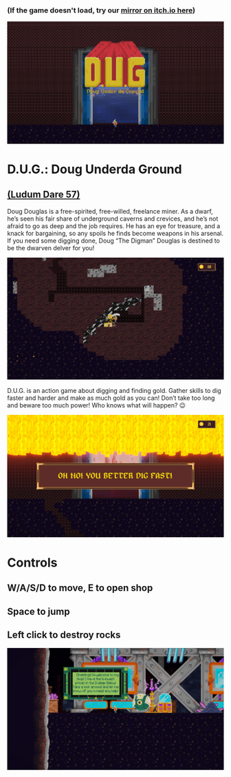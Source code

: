 ### (If the game doesn't load, try our [mirror on itch.io here](https://mtnbonez.itch.io/dug-doug-under-da-ground)) 


![DUG_Shot1.jpg](media/DUG_Shot1.jpg)

# D.U.G.: Doug Underda Ground 
## [(Ludum Dare 57)](https://ldjam.com/events/ludum-dare/57/d-u-g-doug-under-da-ground/) 


Doug Douglas is a free-spirited, free-willed, freelance miner. As a dwarf, he’s seen his fair share of underground caverns and crevices, and he’s not afraid to go as deep and the job requires. He has an eye for treasure, and a knack for bargaining, so any spoils he finds become weapons in his arsenal. If you need some digging done, Doug “The Digman” Douglas is destined to be the dwarven delver for you! 

![DUG_Shot2.jpg](media/DUG_Shot2.jpg)


D.U.G. is an action game about digging and finding gold. Gather skills to dig faster and harder and make as much gold as you can! Don’t take too long and beware too much power! Who knows what will happen? 😉 

![DUG_Shot3.jpg](media/DUG_Shot3.jpg)

# Controls

## W/A/S/D to move, E to open shop 

## Space to jump 

## Left click to destroy rocks 

![DUG_Shot5.jpg](media/DUG_Shot5.jpg)